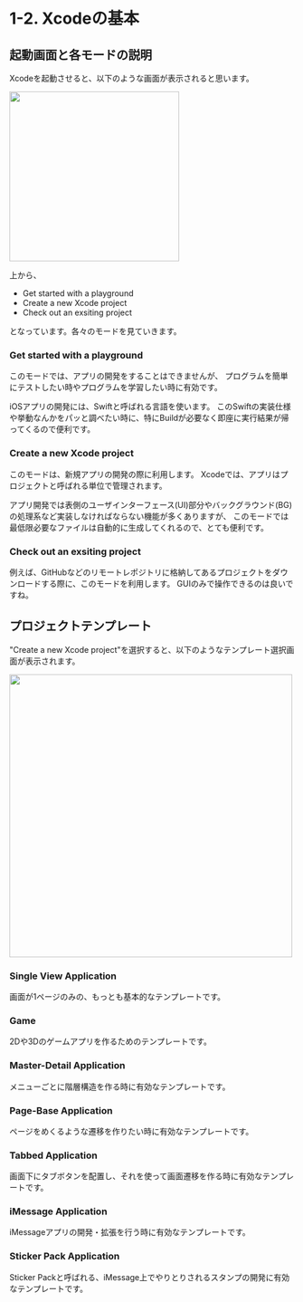 # 1-2. Xcodeの基本

## 起動画面と各モードの説明

Xcodeを起動させると、以下のような画面が表示されると思います。

<img src="https://cloud.githubusercontent.com/assets/28682101/26483906/867fb0e4-422a-11e7-9c2d-94a1638322dc.png" width=300>

上から、
 - Get started with a playground
 - Create a new Xcode project
 - Check out an exsiting project
 
となっています。各々のモードを見ていきます。

### Get started with a playground

このモードでは、アプリの開発をすることはできませんが、
プログラムを簡単にテストしたい時やプログラムを学習したい時に有効です。

iOSアプリの開発には、Swiftと呼ばれる言語を使います。
このSwiftの実装仕様や挙動なんかをパッと調べたい時に、特にBuildが必要なく即座に実行結果が帰ってくるので便利です。

### Create a new Xcode project

このモードは、新規アプリの開発の際に利用します。
Xcodeでは、アプリはプロジェクトと呼ばれる単位で管理されます。

アプリ開発では表側のユーザインターフェース(UI)部分やバックグラウンド(BG)の処理系など実装しなければならない機能が多くありますが、
このモードでは最低限必要なファイルは自動的に生成してくれるので、とても便利です。

### Check out an exsiting project

例えば、GitHubなどのリモートレポジトリに格納してあるプロジェクトをダウンロードする際に、このモードを利用します。
GUIのみで操作できるのは良いですね。


## プロジェクトテンプレート

"Create a new Xcode project"を選択すると、以下のようなテンプレート選択画面が表示されます。

<img src="https://cloud.githubusercontent.com/assets/28682101/26483528/703a2532-4228-11e7-8b59-64d309a95f63.png" width="500">

### Single View Application

画面が1ページのみの、もっとも基本的なテンプレートです。

### Game

2Dや3Dのゲームアプリを作るためのテンプレートです。

### Master-Detail Application

メニューごとに階層構造を作る時に有効なテンプレートです。

### Page-Base Application

ページをめくるような遷移を作りたい時に有効なテンプレートです。

### Tabbed Application

画面下にタブボタンを配置し、それを使って画面遷移を作る時に有効なテンプレートです。

### iMessage Application

iMessageアプリの開発・拡張を行う時に有効なテンプレートです。

### Sticker Pack Application

Sticker Packと呼ばれる、iMessage上でやりとりされるスタンプの開発に有効なテンプレートです。

